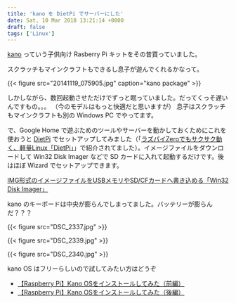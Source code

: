 ```yaml
---
title: 'kano を DietPi でサーバーにした'
date: Sat, 10 Mar 2018 13:21:14 +0000
draft: false
tags: ['Linux']
---
```


[kano](https://kano.me/) っていう子供向け Rasberry Pi キットをその昔買っていました。

スクラッチもマインクラフトもできるし息子が遊んでくれるかなって。

{{< figure src="20141119_075905.jpg" caption="kano package" >}}

しかしながら、数回起動させただけでずっと眠っていました。だってくっそ遅いんですもの。。。
（今のモデルはもっと快適だと思いますが） 息子はスクラッチもマインクラフトも別の Windows PC でやってます。

で、Google Home で遊ぶためのツールやサーバーを動かしておくためにこれを使おうと [DietPi](http://dietpi.com/) でセットアップしてみました（「[ラズパイZeroでもサクサク動く、軽量Linux「DietPi」](http://tech.nikkeibp.co.jp/it/atcl/column/17/041900152/101900027/)」で紹介されてました）。イメージファイルをダウンロードして Win32 Disk Imager などで SD カードに入れて起動するだけです。後はほぼ Wizard でセットアップできます。

[IMG形式のイメージファイルをUSBメモリやSD/CFカードへ書き込める「Win32 Disk Imager」](https://forest.watch.impress.co.jp/docs/review/1067836.html)

kano のキーボードは中央が膨らんでしまってました。バッテリーが膨らんだ？？？

{{< figure src="DSC_2337.jpg" >}}

{{< figure src="DSC_2339.jpg" >}}

{{< figure src="DSC_2340.jpg" >}}

kano OS はフリーらしいので試してみたい方はどうぞ

* [【Raspberry Pi】Kano OSをインストールしてみた（前編）](https://studio.beatnix.co.jp/kids-it/hardware/raspberry_pi/kano-os01/)
* [【Raspberry Pi】Kano OSをインストールしてみた（後編）](https://studio.beatnix.co.jp/kids-it/hardware/raspberry_pi/kano-os02/)

